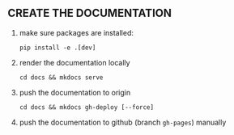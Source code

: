 CREATE THE DOCUMENTATION
------------------------

1. make sure packages are installed:

    ``pip install -e .[dev]``


2. render the documentation locally

    ``cd docs && mkdocs serve``


3. push the documentation to origin

    ``cd docs && mkdocs gh-deploy [--force]``


4. push the documentation to github (branch `gh-pages`) manually
